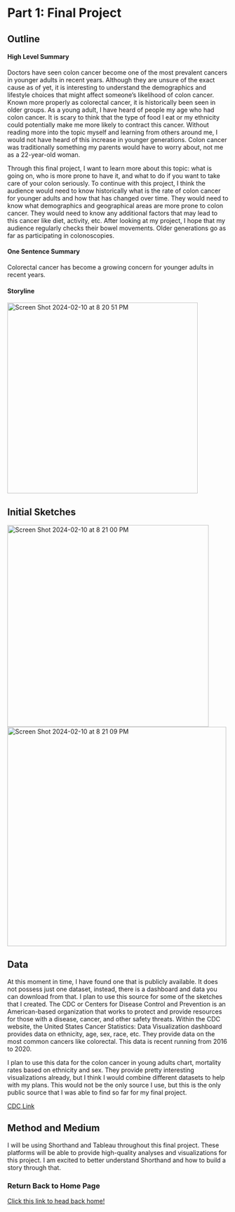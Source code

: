# Part 1: Final Project

## Outline
#### High Level Summary
Doctors have seen colon cancer become one of the most prevalent cancers in younger adults in recent years. Although they are unsure of the exact cause as of yet, it is interesting to understand the demographics and lifestyle choices that might affect someone’s likelihood of colon cancer. Known more properly as colorectal cancer, it is historically been seen in older groups. As a young adult, I have heard of people my age who had colon cancer. It is scary to think that the type of food I eat or my ethnicity could potentially make me more likely to contract this cancer. Without reading more into the topic myself and learning from others around me, I would not have heard of this increase in younger generations. Colon cancer was traditionally something my parents would have to worry about, not me as a 22-year-old woman. 

Through this final project, I want to learn more about this topic: what is going on, who is more prone to have it, and what to do if you want to take care of your colon seriously. To continue with this project, I think the audience would need to know historically what is the rate of colon cancer for younger adults and how that has changed over time. They would need to know what demographics and geographical areas are more prone to colon cancer. They would need to know any additional factors that may lead to this cancer like diet, activity, etc. After looking at my project, I hope that my audience regularly checks their bowel movements. Older generations go as far as participating in colonoscopies. 

#### One Sentence Summary
Colorectal cancer has become a growing concern for younger adults in recent years. 

#### Storyline
<img width="434" alt="Screen Shot 2024-02-10 at 8 20 51 PM" src="https://github.com/ErikaHeffernen/Heffernen-Portfolio/assets/70291703/26be015c-d2c4-40f0-8ebf-a67878730ba2">

## Initial Sketches
<img width="459" alt="Screen Shot 2024-02-10 at 8 21 00 PM" src="https://github.com/ErikaHeffernen/Heffernen-Portfolio/assets/70291703/3223d6b1-7be1-4c4c-9206-6d08eda47395">

<img width="499" alt="Screen Shot 2024-02-10 at 8 21 09 PM" src="https://github.com/ErikaHeffernen/Heffernen-Portfolio/assets/70291703/26b4a0a8-ceff-41a7-b94e-6bf5f030d685">

## Data
At this moment in time, I have found one that is publicly available. It does not possess just one dataset, instead, there is a dashboard and data you can download from that. I plan to use this source for some of the sketches that I created. The CDC or Centers for Disease Control and Prevention is an American-based organization that works to protect and provide resources for those with a disease, cancer, and other safety threats. Within the CDC website, the United States Cancer Statistics: Data Visualization dashboard provides data on ethnicity, age, sex, race, etc. They provide data on the most common cancers like colorectal. This data is recent running from 2016 to 2020. 


I plan to use this data for the colon cancer in young adults chart, mortality rates based on ethnicity and sex. They provide pretty interesting visualizations already, but I think I would combine different datasets to help with my plans. This would not be the only source I use, but this is the only public source that I was able to find so far for my final project. 

[CDC Link](https://www.cdc.gov/cancer/colorectal/statistics/)

## Method and Medium
I will be using Shorthand and Tableau throughout this final project. These platforms will be able to provide high-quality analyses and visualizations for this project. I am excited to better understand Shorthand and how to build a story through that.  

### Return Back to Home Page 
[Click this link to head back home!](/README.md)
